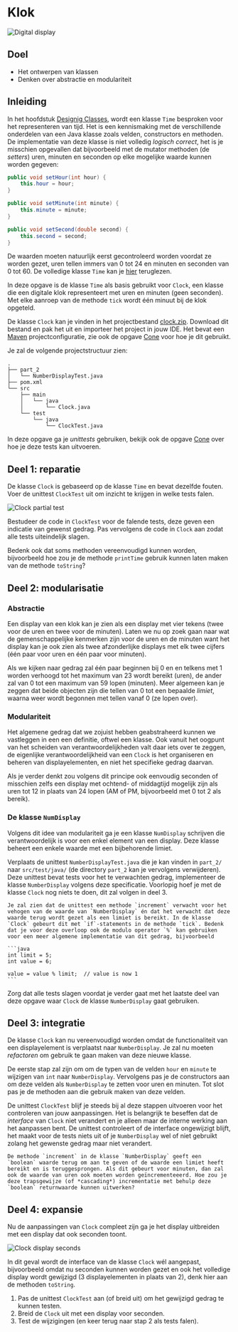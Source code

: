 # Klok

![Digital display](images/clock_display.png)

## Doel

-   Het ontwerpen van klassen
-   Denken over abstractie en modulariteit

## Inleiding

In het hoofdstuk [Designig Classes](https://books.trinket.io/thinkjava2/chapter11.html), wordt een klasse `Time` besproken voor het representeren van tijd. Het is een kennismaking met de verschillende onderdelen van een Java klasse zoals velden, constructors en methoden. De implementatie van deze klasse is niet volledig *logisch correct*, het is je misschien opgevallen dat bijvoorbeeld met de mutator methoden (de *setters*) uren, minuten en seconden op elke mogelijke waarde kunnen worden gegeven:

```java
public void setHour(int hour) {
    this.hour = hour;
}

public void setMinute(int minute) {
    this.minute = minute;
}

public void setSecond(double second) {
    this.second = second;
}
```

De waarden moeten natuurlijk eerst gecontroleerd worden voordat ze worden gezet, uren tellen immers van 0 tot 24 en minuten en seconden van 0 tot 60. De volledige klasse `Time` kan je [hier](https://github.com/ChrisMayfield/ThinkJavaCode2/blob/master/ch11/Time.java) teruglezen.

In deze opgave is de klasse `Time` als basis gebruikt voor `Clock`, een klasse die een digitale klok representeert met uren en minuten (geen seconden). Met elke aanroep van de methode `tick` wordt één minuut bij de klok opgeteld.

De klasse `Clock` kan je vinden in het projectbestand <a href="../../projects/clock.zip">clock.zip</a>. Download dit bestand en pak het uit en importeer het project in jouw IDE. Het bevat een [Maven](https://maven.apache.org/) projectconfiguratie, zie ook de opgave [Cone](/exercises/cone/index) voor hoe je dit gebruikt.

Je zal de volgende projectstructuur zien:

```text
.
├── part_2
│   └── NumberDisplayTest.java
├── pom.xml
└── src
    ├── main
    │   └── java
    │       └── Clock.java
    └── test
        └── java
            └── ClockTest.java
```

 In deze opgave ga je *unittests* gebruiken, bekijk ook de opgave [Cone](/exercises/cone/index) over hoe je deze tests kan uitvoeren.

## Deel 1: reparatie

De klasse `Clock` is gebaseerd op de klasse `Time` en bevat dezelfde fouten. Voer de unittest `ClockTest` uit om inzicht te krijgen in welke tests falen.

![Clock partial test](images/intellij_clock_test_partial.png)

Bestudeer de code in `ClockTest` voor de falende tests, deze geven een indicatie van gewenst gedrag. Pas vervolgens de code in `Clock` aan zodat alle tests uiteindelijk slagen.

Bedenk ook dat soms methoden vereenvoudigd kunnen worden, bijvoorbeeld hoe zou je de methode `printTime` gebruik kunnen laten maken van de methode `toString`?

## Deel 2: modularisatie

### Abstractie

Een display van een klok kan je zien als een display met vier tekens (twee voor de uren en twee voor de minuten). Laten we nu op zoek gaan naar wat de gemenschappelijke kenmerken zijn voor de uren en de minuten want het display kan je ook zien als twee afzonderlijke displays met elk twee cijfers (één paar voor uren en één paar voor minuten).

Als we kijken naar gedrag zal één paar beginnen bij 0 en en telkens met 1 worden verhoogd tot het maximum van 23 wordt bereikt (uren), de ander zal van 0 tot een maximum van 59 lopen (minuten). Meer algemeen kan je zeggen dat beide objecten zijn die tellen van 0 tot een bepaalde *limiet*, waarna weer wordt begonnen met tellen vanaf 0 (ze lopen over).

### Modulariteit

Het algemene gedrag dat we zojuist hebben geabstraheerd kunnen we vastleggen in een een definitie, oftwel een klasse. Ook vanuit het oogpunt van het scheiden van verantwoordelijkheden valt daar iets over te zeggen, de eigenlijke verantwoordelijkheid van een `Clock` is het organiseren en beheren van displayelementen, en niet het specifieke gedrag daarvan.

Als je verder denkt zou volgens dit principe ook eenvoudig seconden of misschien zelfs een display met ochtend- of middagtijd mogelijk zijn als uren tot 12 in plaats van 24 lopen (AM of PM, bijvoorbeeld met 0 tot 2 als bereik).

### De klasse `NumDisplay`

Volgens dit idee van modulariteit ga je een klasse `NumDisplay` schrijven die verantwoordelijk is voor een enkel element van een display. Deze klasse beheert een enkele waarde met een bijbehorende limiet.

Verplaats de unittest `NumberDisplayTest.java` die je kan vinden in `part_2/` naar `src/test/java/` (de directory `part_2` kan je vervolgens verwijderen). Deze unittest bevat tests voor het te verwachten gedrag, implementeer de klasse `NumberDisplay` volgens deze specificatie. Voorlopig hoef je met de klasse `Clock` nog niets te doen, dit zal volgen in deel 3.

````{tip}
Je zal zien dat de unittest een methode `increment` verwacht voor het vehogen van de waarde van `NumberDisplay` én dat het verwacht dat deze waarde terug wordt gezet als een limiet is bereikt. In de klasse `Clock` gebeurt dit met `if`-statements in de methode `tick`. Bedenk dat je voor deze overloop ook de modulo operator `%` kan gebruiken voor een meer algemene implementatie van dit gedrag, bijvoorbeeld

```java
int limit = 5;
int value = 6;

value = value % limit;  // value is now 1
```
````

Zorg dat alle tests slagen voordat je verder gaat met het laatste deel van deze opgave waar `Clock` de klasse `NumberDisplay` gaat gebruiken.

## Deel 3: integratie

De klasse `Clock` kan nu vereenvoudigd worden omdat de functionaliteit van een displayelement is verplaatst naar `NumberDisplay`. Je zal nu moeten *refactoren* om gebruik te gaan maken van deze nieuwe klasse.

De eerste stap zal zijn om om de typen van de velden `hour` en `minute` te wijzigen van `int` naar `NumberDisplay`. Vervolgens pas je de constructors aan om deze velden als `NumberDisplay` te zetten voor uren en minuten. Tot slot pas je de methoden aan die gebruik maken van deze velden.

De unittest `ClockTest` blijf je steeds bij al deze stappen uitvoeren voor het controleren van jouw aanpassingen. Het is belangrijk te beseffen dat de *interface* van `Clock` niet verandert en je alleen maar de interne werking aan het aanpassen bent. De unittest controleert of de interface ongewijzigt blijft, het maakt voor de tests niets uit of je `NumberDisplay` wel of niet gebruikt zolang het gewenste gedrag maar niet verandert.

````{admonition} Trapsgewijs verhogen
De methode `increment` in de klasse `NumberDisplay` geeft een `boolean` waarde terug om aan te geven of de waarde een limiet heeft bereikt en is teruggesprongen. Als dit gebeurt voor minuten, dan zal ook de waarde van uren ook moeten worden geïncrementeeerd. Hoe zou je deze trapsgewijze (of *cascading*) incrementatie met behulp deze `boolean` returnwaarde kunnen uitwerken?
````

## Deel 4: expansie

Nu de aanpassingen van `Clock` compleet zijn ga je het display uitbreiden met een display dat ook seconden toont.

![Clock display seconds](images/clock_display_seconds.png)

In dit geval wordt de interface van de klasse `Clock` wél aangepast, bijvoorbeeld omdat nu seconden kunnen worden gezet en ook het volledige display wordt gewijzigd (3 displayelementen in plaats van 2), denk hier aan de methoden `toString`.

1.  Pas de unittest `ClockTest` aan (of breid uit) om het gewijzigd gedrag te kunnen testen.
2.  Breid de `Clock` uit met een display voor seconden.
3.  Test de wijzigingen (en keer terug naar stap 2 als tests falen).
